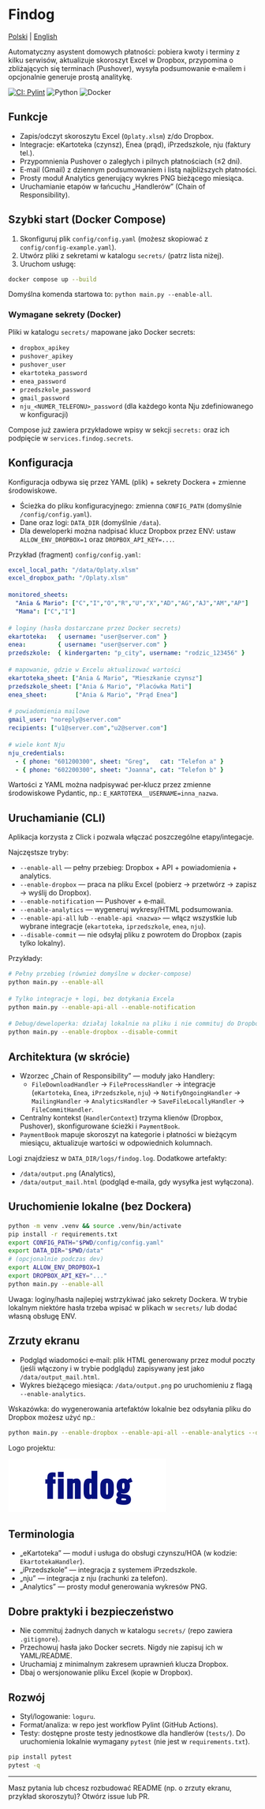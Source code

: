 # Findog

[Polski](README.md) | [English](README.en.md)

Automatyczny asystent domowych płatności: pobiera kwoty i terminy z kilku serwisów, aktualizuje skoroszyt Excel w Dropbox, przypomina o zbliżających się terminach (Pushover), wysyła podsumowanie e‑mailem i opcjonalnie generuje prostą analitykę.

[![CI: Pylint](https://github.com/wini83/findog/actions/workflows/pylint.yml/badge.svg)](https://github.com/wini83/findog/actions/workflows/pylint.yml)
![Python](https://img.shields.io/badge/python-3.12+-blue.svg)
![Docker](https://img.shields.io/badge/docker-ready-2496ED.svg)


## Funkcje
- Zapis/odczyt skoroszytu Excel (`Oplaty.xlsm`) z/do Dropbox.
- Integracje: eKartoteka (czynsz), Enea (prąd), iPrzedszkole, nju (faktury tel.).
- Przypomnienia Pushover o zaległych i pilnych płatnościach (≤2 dni).
- E‑mail (Gmail) z dziennym podsumowaniem i listą najbliższych płatności.
- Prosty moduł Analytics generujący wykres PNG bieżącego miesiąca.
- Uruchamianie etapów w łańcuchu „Handlerów” (Chain of Responsibility).


## Szybki start (Docker Compose)
1) Skonfiguruj plik `config/config.yaml` (możesz skopiować z `config/config-example.yaml`).
2) Utwórz pliki z sekretami w katalogu `secrets/` (patrz lista niżej). 
3) Uruchom usługę:

```bash
docker compose up --build
```

Domyślna komenda startowa to: `python main.py --enable-all`.


### Wymagane sekrety (Docker)
Pliki w katalogu `secrets/` mapowane jako Docker secrets:
- `dropbox_apikey`
- `pushover_apikey`
- `pushover_user`
- `ekartoteka_password`
- `enea_password`
- `przedszkole_password`
- `gmail_password`
- `nju_<NUMER_TELEFONU>_password` (dla każdego konta Nju zdefiniowanego w konfiguracji)

Compose już zawiera przykładowe wpisy w sekcji `secrets:` oraz ich podpięcie w `services.findog.secrets`.


## Konfiguracja
Konfiguracja odbywa się przez YAML (plik) + sekrety Dockera + zmienne środowiskowe.

- Ścieżka do pliku konfiguracyjnego: zmienna `CONFIG_PATH` (domyślnie `/config/config.yaml`).
- Dane oraz logi: `DATA_DIR` (domyślnie `/data`).
- Dla deweloperki można nadpisać klucz Dropbox przez ENV: ustaw `ALLOW_ENV_DROPBOX=1` oraz `DROPBOX_API_KEY=...`.

Przykład (fragment) `config/config.yaml`:

```yaml
excel_local_path: "/data/Oplaty.xlsm"
excel_dropbox_path: "/Oplaty.xlsm"

monitored_sheets:
  "Ania & Mario": ["C","I","O","R","U","X","AD","AG","AJ","AM","AP"]
  "Mama": ["C","I"]

# loginy (hasła dostarczane przez Docker secrets)
ekartoteka:   { username: "user@server.com" }
enea:         { username: "user@server.com" }
przedszkole:  { kindergarten: "p_city", username: "rodzic_123456" }

# mapowanie, gdzie w Excelu aktualizować wartości
ekartoteka_sheet: ["Ania & Mario", "Mieszkanie czynsz"]
przedszkole_sheet: ["Ania & Mario", "Placówka Mati"]
enea_sheet:        ["Ania & Mario", "Prąd Enea"]

# powiadomienia mailowe
gmail_user: "noreply@server.com"
recipients: ["u1@server.com","u2@server.com"]

# wiele kont Nju
nju_credentials:
  - { phone: "601200300", sheet: "Greg",   cat: "Telefon a" }
  - { phone: "602200300", sheet: "Joanna", cat: "Telefon b" }
```

Wartości z YAML można nadpisywać per‑klucz przez zmienne środowiskowe Pydantic, np.:
`E_KARTOTEKA__USERNAME=inna_nazwa`.


## Uruchamianie (CLI)
Aplikacja korzysta z Click i pozwala włączać poszczególne etapy/integacje.

Najczęstsze tryby:
- `--enable-all` — pełny przebieg: Dropbox + API + powiadomienia + analytics.
- `--enable-dropbox` — praca na pliku Excel (pobierz → przetwórz → zapisz → wyślij do Dropbox).
- `--enable-notification` — Pushover + e‑mail.
- `--enable-analytics` — wygeneruj wykresy/HTML podsumowania.
- `--enable-api-all` lub `--enable-api <nazwa>` — włącz wszystkie lub wybrane integracje (`ekartoteka`, `iprzedszkole`, `enea`, `nju`).
- `--disable-commit` — nie odsyłaj pliku z powrotem do Dropbox (zapis tylko lokalny).

Przykłady:

```bash
# Pełny przebieg (również domyślne w docker-compose)
python main.py --enable-all

# Tylko integracje + logi, bez dotykania Excela
python main.py --enable-api-all --enable-notification

# Debug/deweloperka: działaj lokalnie na pliku i nie commituj do Dropbox
python main.py --enable-dropbox --disable-commit
```


## Architektura (w skrócie)
- Wzorzec „Chain of Responsibility” — moduły jako Handlery:
  - `FileDownloadHandler` → `FileProcessHandler` → integracje (`eKartoteka`, `Enea`, `iPrzedszkole`, `nju`) → `NotifyOngoingHandler` → `MailingHandler` → `AnalyticsHandler` → `SaveFileLocallyHandler` → `FileCommitHandler`.
- Centralny kontekst (`HandlerContext`) trzyma klienów (Dropbox, Pushover), skonfigurowane ścieżki i `PaymentBook`.
- `PaymentBook` mapuje skoroszyt na kategorie i płatności w bieżącym miesiącu, aktualizuje wartości w odpowiednich kolumnach.

Logi znajdziesz w `DATA_DIR/logs/findog.log`. Dodatkowe artefakty:
- `/data/output.png` (Analytics),
- `/data/output_mail.html` (podgląd e‑maila, gdy wysyłka jest wyłączona).


## Uruchomienie lokalne (bez Dockera)
```bash
python -m venv .venv && source .venv/bin/activate
pip install -r requirements.txt
export CONFIG_PATH="$PWD/config/config.yaml"
export DATA_DIR="$PWD/data"
# (opcjonalnie podczas dev)
export ALLOW_ENV_DROPBOX=1
export DROPBOX_API_KEY="..."
python main.py --enable-all
```

Uwaga: loginy/hasła najlepiej wstrzykiwać jako sekrety Dockera. W trybie lokalnym niektóre hasła trzeba wpisać w plikach w `secrets/` lub dodać własną obsługę ENV.


## Zrzuty ekranu
- Podgląd wiadomości e‑mail: plik HTML generowany przez moduł poczty (jeśli włączony i w trybie podglądu) zapisywany jest jako `/data/output_mail.html`.
- Wykres bieżącego miesiąca: `/data/output.png` po uruchomieniu z flagą `--enable-analytics`.

Wskazówka: do wygenerowania artefaktów lokalnie bez odsyłania pliku do Dropbox możesz użyć np.:

```bash
python main.py --enable-dropbox --enable-api-all --enable-analytics --disable-commit
```

Logo projektu: 

![Findog Logo](templates/findog_logo.png)


## Terminologia
- „eKartoteka” — moduł i usługa do obsługi czynszu/HOA (w kodzie: `EkartotekaHandler`).
- „iPrzedszkole” — integracja z systemem iPrzedszkole.
- „nju” — integracja z nju (rachunki za telefon).
- „Analytics” — prosty moduł generowania wykresów PNG.


## Dobre praktyki i bezpieczeństwo
- Nie commituj żadnych danych w katalogu `secrets/` (repo zawiera `.gitignore`).
- Przechowuj hasła jako Docker secrets. Nigdy nie zapisuj ich w YAML/README.
- Uruchamiaj z minimalnym zakresem uprawnień klucza Dropbox.
- Dbaj o wersjonowanie pliku Excel (kopie w Dropbox).


## Rozwój
- Styl/logowanie: `loguru`.
- Format/analiza: w repo jest workflow Pylint (GitHub Actions).
- Testy: dostępne proste testy jednostkowe dla handlerów (`tests/`). Do uruchomienia lokalnie wymagany `pytest` (nie jest w `requirements.txt`).

```bash
pip install pytest
pytest -q
```

---
Masz pytania lub chcesz rozbudować README (np. o zrzuty ekranu, przykład skoroszytu)? Otwórz issue lub PR.
